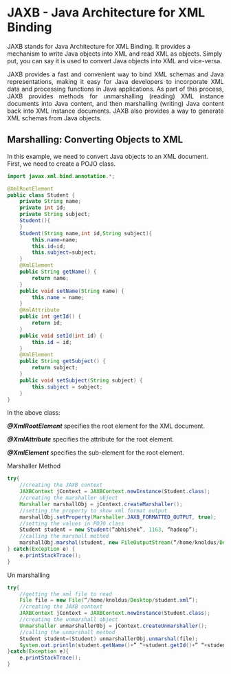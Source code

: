 # JAXB - Java Architecture for XML Binding


JAXB stands for Java Architecture for XML Binding. It provides a mechanism to write Java objects into XML and 
read XML as objects. Simply put, you can say it is used to convert Java objects into XML and vice-versa.

<p style="text-align: justify"> JAXB provides a fast and convenient way to bind XML schemas and Java representations, making it easy for Java developers to 
incorporate XML data and processing functions in Java applications. As part of this process, 
JAXB provides methods for unmarshalling (reading) XML instance documents into Java content, and then marshalling
(writing) Java content back into XML instance documents. JAXB also provides a way to generate XML schemas from Java objects.
</p>

## Marshalling: Converting Objects to XML

In this example, we need to convert Java objects to an XML document. First, we need to create a POJO class.

```java
import javax.xml.bind.annotation.*;

@XmlRootElement
public class Student {
    private String name;
    private int id;
    private String subject;
    Student(){
    }
    Student(String name,int id,String subject){
        this.name=name;
        this.id=id;
        this.subject=subject;
    }
    @XmlElement
    public String getName() {
        return name;
    }
    public void setName(String name) {
        this.name = name;
    }
    @XmlAttribute
    public int getId() {
        return id;
    }
    public void setId(int id) {
        this.id = id;
    }
    @XmlElement
    public String getSubject() {
        return subject;
    }
    public void setSubject(String subject) {
        this.subject = subject;
    }
}
```

In the above class:

***@XmlRootElement*** specifies the root element for the XML document.

***@XmlAttribute*** specifies the attribute for the root element.

***@XmlElement*** specifies the sub-element for the root element.

Marshaller Method

```java
try{
    //creating the JAXB context
    JAXBContext jContext = JAXBContext.newInstance(Student.class);
    //creating the marshaller object
    Marshaller marshallObj = jContext.createMarshaller();
    //setting the property to show xml format output
    marshallObj.setProperty(Marshaller.JAXB_FORMATTED_OUTPUT, true);
    //setting the values in POJO class
    Student student = new Student(“abhishek”, 1163, “hadoop”);
    //calling the marshall method
    marshallObj.marshal(student, new FileOutputStream(“/home/knoldus/Desktop/student.xml”));
} catch(Exception e) {
    e.printStackTrace();
}
```

Un marshalling
```java
try{
    //getting the xml file to read
    File file = new File(“/home/knoldus/Desktop/student.xml”);
    //creating the JAXB context
    JAXBContext jContext = JAXBContext.newInstance(Student.class);
    //creating the unmarshall object
    Unmarshaller unmarshallerObj = jContext.createUnmarshaller();
    //calling the unmarshall method
    Student student=(Student) unmarshallerObj.unmarshal(file);
    System.out.println(student.getName()+” “+student.getId()+” “+student.getSubject());
}catch(Exception e){
    e.printStackTrace();
}
```
